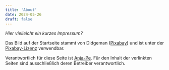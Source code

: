 ```yaml
---
title: 'About'
date: 2024-05-26
draft: false
---
```


*Hier vielleicht ein kurzes Impressum?*

Das Bild auf der Startseite stammt von Didgeman ([Pixabay](https://pixabay.com/photos/vineyard-bonn-skyline-skyscrapers-983313/)) und ist unter der [Pixabay-Lizenz](https://pixabay.com/de/service/license-summary/) verwendbar.

Verantwortlich für diese Seite ist [Anja-Pe](https://github.com/Anja-Pe). Für den Inhalt der verlinkten Seiten sind ausschließlich deren Betreiber verantwortlich.